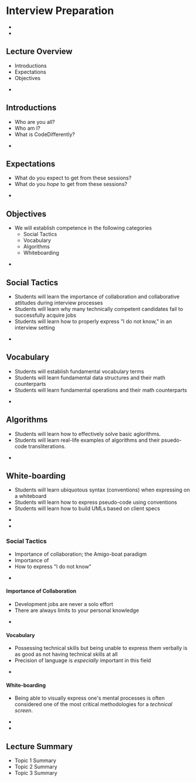 # Interview Preparation








-
-
## Lecture Overview
* Introductions
* Expectations
* Objectives


-
## Introductions
* Who are you all?
* Who am I?
* What is CodeDifferently?


-
## Expectations
* What do you expect to get from these sessions?
* What do you _hope_ to get from these sessions?


-
## Objectives
* We will establish competence in the following categories
    * Social Tactics
    * Vocabulary
    * Algorithms
    * Whiteboarding

-
## Social Tactics
* Students will learn the importance of collaboration and collaborative attitudes during interview processes
* Students will learn why many technically competent candidates fail to successfully acquire jobs
* Students will learn how to properly express "I do not know," in an interview setting

-
## Vocabulary
* Students will establish fundamental vocabulary terms
* Students will learn fundamental data structures and their math counterparts
* Students will learn fundamental operations and their math counterparts

-
## Algorithms
* Students will learn how to effectively solve basic aglorithms.
* Students will learn real-life examples of algorithms and their psuedo-code transliterations.

-
## White-boarding
* Students will learn ubiquotous syntax (conventions) when expressing on a whiteboard
* Students will learn how to express pseudo-code using conventions
* Students will learn how to build UMLs based on client specs








-
-
### Social Tactics
* Importance of collaboration; the Amigo-boat paradigm
* Importance of 
* How to express "I do not know"

-
#### Importance of Collaboration
* Development jobs are never a solo effort
* There are always limits to your personal knowledge


-
#### Vocabulary
* Possessing technical skills but being unable to express them verbally is as good as not having technical skills at all
* Precision of language is _especially_ important in this field


-
#### White-boarding
* Being able to visually express one's mental processes is often considered one of the most critical methodologies for a _technical screen_.












-
-
## Lecture Summary
* Topic 1 Summary
* Topic 2 Summary
* Topic 3 Summary
